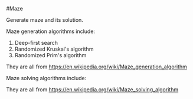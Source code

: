 #Maze

Generate maze and its solution.

Maze generation algorithms include:

1. Deep-first search
2. Randomized Kruskal's algorithm
3. Randomized Prim's algorithm

They are all from https://en.wikipedia.org/wiki/Maze_generation_algorithm

Maze solving algorithms include:



They are all from https://en.wikipedia.org/wiki/Maze_solving_algorithm
